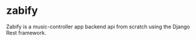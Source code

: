 # zabify
Zabify is a music-controller app backend api from scratch using the Django Rest framework. 
